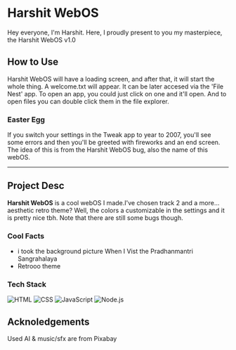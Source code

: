 # Harshit WebOS
Hey everyone, I'm Harshit. Here, I proudly present to you my masterpiece, the Harshit WebOS v1.0

## How to Use
Harshit WebOS will have a loading screen, and after that, it will start the whole thing. A welcome.txt will appear. It can be later accesed via the 'File Nest' app. To open an app, you could just click on one and it'll open. And to open files you can double click them in the file explorer.

### Easter Egg
If you switch your settings in the Tweak app to year to 2007, you'll see some errors and then you'll be greeted with fireworks and an end screen. The idea of this is from the Harshit WebOS bug, also the name of this webOS.

---

## Project Desc
**Harshit WebOS** is a cool webOS I made.I've chosen track 2 and a more... aesthetic retro theme? Well, the colors a customizable in the settings and it is pretty nice tbh. Note that there are still some bugs though.

### Cool Facts
- i took the background picture When I Vist the Pradhanmantri Sangrahalaya
- Retrooo theme

### Tech Stack
![HTML](https://img.shields.io/badge/HTML-orange?style=for-the-badge&logo=html5&logoColor=white)
![CSS](https://img.shields.io/badge/CSS-blue?style=for-the-badge&logo=css3&logoColor=white)
![JavaScript](https://img.shields.io/badge/JavaScript-yellow?style=for-the-badge&logo=javascript&logoColor=white)
![Node.js](https://img.shields.io/badge/Node.js-green?style=for-the-badge&logo=node.js&logoColor=white)

## Acknoledgements
Used AI & music/sfx are from Pixabay
